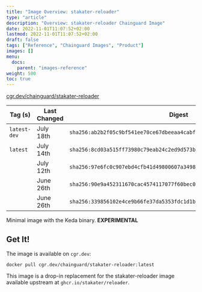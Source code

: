 ```yaml
---
title: "Image Overview: stakater-reloader"
type: "article"
description: "Overview: stakater-reloader Chainguard Image"
date: 2022-11-01T11:07:52+02:00
lastmod: 2022-11-01T11:07:52+02:00
draft: false
tags: ["Reference", "Chainguard Images", "Product"]
images: []
menu:
  docs:
    parent: "images-reference"
weight: 500
toc: true
---
```


[cgr.dev/chainguard/stakater-reloader](https://github.com/chainguard-images/images/tree/main/images/stakater-reloader)

| Tag (s)       | Last Changed | Digest                                                                    |
|---------------|--------------|---------------------------------------------------------------------------|
|  `latest-dev` | July 18th    | `sha256:ab2b2f05c9bf541ee70ce67dbeeaa4cabf46ab34ec313547e080163cc88a63cb` |
|  `latest`     | July 14th    | `sha256:8cd03a515ff73980c79eab24c2ed9d573b5c6d88195c422acad5a046f80a686e` |
|               | July 12th    | `sha256:97e6fc0c907ebd4cfb41d49800607a34983223adb802542542092b53c8dd8df3` |
|               | June 26th    | `sha256:90e9a452311670cac4574117077f60bec0b3d66c48c118ad798c62ed5cc34dc2` |
|               | June 26th    | `sha256:339856102e4ce9b66fe37da5353fdc1d1b8d7807e1ce5138b16e00f7e67c56c0` |



Minimal image with the Keda binary. **EXPERIMENTAL**

## Get It!

The image is available on `cgr.dev`:

```
docker pull cgr.dev/chainguard/stakater-reloader:latest
```

This image is a drop-in replacement for the stakater-reloader image available upstream at `ghcr.io/stakater/reloader`.

